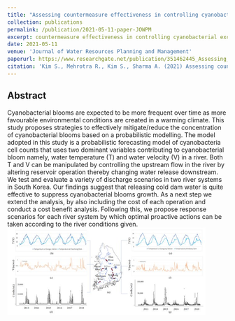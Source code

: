 ```yaml
---
title: "Assessing countermeasure effectiveness in controlling cyanobacterial exceedance in riverine systems using probabilistic forecasting alternatives"
collection: publications
permalink: /publication/2021-05-11-paper-JOWPM
excerpt: countermeasure effectiveness in controlling cyanobacterial exceedance in riverine systems.
date: 2021-05-11
venue: 'Journal of Water Resources Planning and Management'
paperurl: https://www.researchgate.net/publication/351462445_Assessing_countermeasure_effectiveness_in_controlling_cyanobacterial_exceedance_in_riverine_systems_using_probabilistic_forecasting_alternatives
citation: 'Kim S., Mehrotra R., Kim S., Sharma A. (2021) Assessing countermeasure effectiveness in controlling cyanobacterial exceedance in riverine systems using probabilistic forecasting alternatives, <i>Journal of Water Resources Planning and Management</i>', Accepted'
---
```

## Abstract
Cyanobacterial blooms are expected to be more frequent over time as more favourable environmental conditions are created in a warming climate. This study proposes strategies to effectively mitigate/reduce the concentration of cyanobacterial blooms based on a probabilistic modelling. The model adopted in this study is a probabilistic forecasting model of cyanobacteria cell counts that uses two dominant variables contributing to cyanobacterial bloom namely, water temperature (T) and water velocity (V) in a river. Both T and V can be manipulated by controlling the upstream flow in the river by altering reservoir operation thereby changing water release downstream. We test and evaluate a variety of discharge scenarios in two river systems in South Korea. Our findings suggest that releasing cold dam water is quite effective to suppress cyanobacterial blooms growth. As a next step we extend the analysis, by also including the cost of each operation and conduct a cost benefit analysis. Following this, we propose response scenarios for each river system by which optimal proactive actions can be taken according to the river conditions given.
<br/><img src='/images/countermeasure_2021.jpg' width="90%" height="90%">